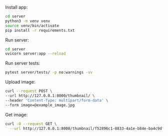 
Install app:

```bash
cd server
python3 -m venv venv
source venv/bin/activate
pip install -r requirements.txt
```

Run server:

```bash
cd server
uvicorn server:app --reload
```

Run server tests:

```bash
pytest server/tests/ -p no:warnings -vv
```

Upload image:

```bash
curl --request POST \
--url http://127.0.0.1:8000/thumbnail/ \
--header 'Content-Type: multipart/form-data' \
--form image=@example_image.jpg
```

Get image:

```bash
curl -O --request GET \
  --url http://127.0.0.1:8000/thumbnail/f52896c1-8833-4a1e-b84e-ba4c9dfa1c15.jpg
```

